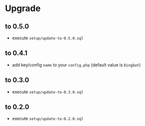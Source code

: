 # Upgrade

## to 0.5.0

* execute `setup/update-to-0.5.0.sql`

## to 0.4.1

* add key/config `name` to your `config.php` (default value is `Dingbat`)

## to 0.3.0

* execute `setup/update-to-0.3.0.sql`

## to 0.2.0

* execute `setup/update-to-0.2.0.sql`